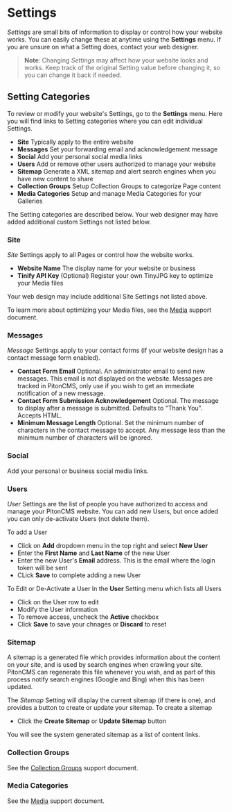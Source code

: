 # Settings

*Settings* are small bits of information to display or control how your website works. You can easily change these at anytime using the <i class="fas fa-cog"></i> **Settings** menu. If you are unsure on what a Setting does, contact your web designer.

>**Note**: Changing *Settings* may affect how your website looks and works. Keep track of the original Setting value before changing it, so you can change it back if needed.

## Setting Categories
To review or modify your website's Settings, go to the <i class="fas fa-cog"></i> **Settings** menu. Here you will find links to Setting categories where you can edit individual Settings.

- **Site** Typically apply to the entire website
- **Messages** Set your forwarding email and acknowledgement message
- **Social** Add your personal social media links
- **Users** Add or remove other users authorized to manage your website
- **Sitemap** Generate a XML sitemap and alert search engines when you have new content to share
- **Collection Groups** Setup Collection Groups to categorize Page content
- **Media Categories** Setup and manage Media Categories for your Galleries

The Setting categories are described below. Your web designer may have added additional custom Settings not listed below.

### Site
*Site* Settings apply to all Pages or control how the website works.

- **Website Name** The display name for your website or business
- **Tinify API Key** (Optional) Register your own TinyJPG key to optimize your Media files

Your web design may include additional Site Settings not listed above.

To learn more about optimizing your Media files, see the [Media](/admin/support/client/media) support document.

### Messages
*Message* Settings apply to your contact forms (if your website design has a contact message form enabled).

- **Contact Form Email** Optional. An administrator email to send new messages. This email is not displayed on the website. Messages are tracked in PitonCMS, only use if you wish to get an immediate notification of a new message.
- **Contact Form Submission Acknowledgement** Optional. The message to display after a message is submitted. Defaults to "Thank You". Accepts HTML.
- **Minimum Message Length** Optional. Set the minimum number of characters in the contact message to accept. Any message less than the minimum number of characters will be ignored.

### Social
Add your personal or business social media links.

### Users
*User* Settings are the list of people you have authorized to access and manage your PitonCMS website. You can add new Users, but once added you can only de-activate Users (not delete them).

To add a User
- Click on **Add** dropdown menu in the top right and select **New User**
- Enter the **First Name** and **Last Name** of the new User
- Enter the new User's **Email** address. This is the email where the login token will be sent
- CLick **Save** to complete adding a new User

To Edit or De-Activate a User
In the **User** Setting menu which lists all Users
- Click on the User row to edit
- Modify the User information
- To remove access, uncheck the **Active** checkbox
- Click **Save** to save your chnages or **Discard** to reset


### Sitemap
A sitemap is a generated file which provides information about the content on your site, and is used by search engines when crawling your site. PitonCMS can regenerate this file whenever you wish, and as part of this process notify search engines (Google and Bing) when this has been updated.

The *Sitemap* Setting will display the current sitemap (if there is one), and provides a button to create or update your sitemap. To create a sitemap

- Click the **Create Sitemap** or **Update Sitemap** button

You will see the system generated sitemap as a list of content links.

### Collection Groups
See the [Collection Groups](/admin/support/client/collections) support document.

### Media Categories
See the [Media](/admin/support/client/media) support document.
